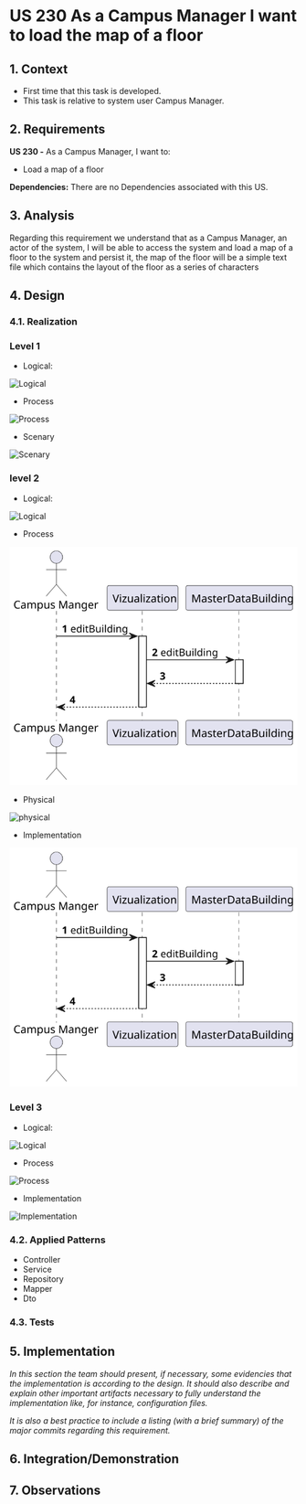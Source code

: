 # US 230 As a Campus Manager I want to load the map of a floor

## 1. Context

* First time that this task is developed.
* This task is relative to system user Campus Manager.

## 2. Requirements

**US 230 -** As a Campus Manager, I want to:

* Load a map of a floor

**Dependencies:**
There are no Dependencies associated with this US.

## 3. Analysis

Regarding this requirement we understand that as a Campus Manager, an actor of the system, I will be able to access
the system and load a map of a floor to the system and persist it, the map of the floor will be a simple text file
which contains the layout of the floor as a series of characters

## 4. Design

### 4.1. Realization

### Level 1

* Logical:

![Logical](./Diagrams/Level1/logicalLevel1.svg)

* Process

![Process](./Diagrams/Level1/ProcessLevel1.svg)

* Scenary

![Scenary](./Diagrams/Level1/scenaryLevel1.svg)

### level 2

* Logical:

![Logical](./Diagrams/Level2/logicalLevel2.svg)

* Process

![Process](./Diagrams/Level2/ProcessLevel2.svg)

* Physical

![physical](./Diagrams/Level2/PhysicalLevel2.svg)

* Implementation

![Implementation](./Diagrams/Level2/ProcessLevel2.svg)

### Level 3

* Logical:

![Logical](./Diagrams/Level3/logicalLevel3.svg)

* Process

![Process](./Diagrams/Level3/ProcessLevel3.svg)

* Implementation

![Implementation](./Diagrams/Level3/ProcessLevel3.svg)

### 4.2. Applied Patterns

* Controller
* Service
* Repository
* Mapper
* Dto

### 4.3. Tests

## 5. Implementation

*In this section the team should present, if necessary, some evidencies that the implementation is according to the design. It should also describe and explain other important artifacts necessary to fully understand the implementation like, for instance, configuration files.*

*It is also a best practice to include a listing (with a brief summary) of the major commits regarding this requirement.*

## 6. Integration/Demonstration

## 7. Observations
